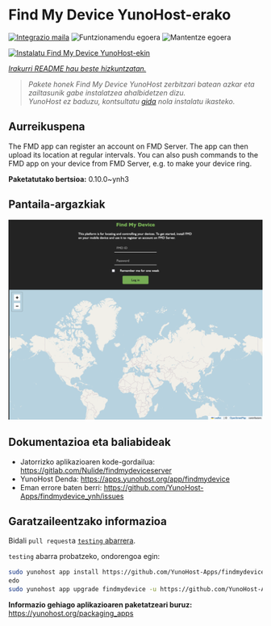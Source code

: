 <!--
Ohart ongi: README hau automatikoki sortu da <https://github.com/YunoHost/apps/tree/master/tools/readme_generator>ri esker
EZ editatu eskuz.
-->

# Find My Device YunoHost-erako

[![Integrazio maila](https://apps.yunohost.org/badge/integration/findmydevice)](https://ci-apps.yunohost.org/ci/apps/findmydevice/)
![Funtzionamendu egoera](https://apps.yunohost.org/badge/state/findmydevice)
![Mantentze egoera](https://apps.yunohost.org/badge/maintained/findmydevice)

[![Instalatu Find My Device YunoHost-ekin](https://install-app.yunohost.org/install-with-yunohost.svg)](https://install-app.yunohost.org/?app=findmydevice)

*[Irakurri README hau beste hizkuntzatan.](./ALL_README.md)*

> *Pakete honek Find My Device YunoHost zerbitzari batean azkar eta zailtasunik gabe instalatzea ahalbidetzen dizu.*  
> *YunoHost ez baduzu, kontsultatu [gida](https://yunohost.org/install) nola instalatu ikasteko.*

## Aurreikuspena

The FMD app can register an account on FMD Server. The app can then upload its location at regular intervals.
You can also push commands to the FMD app on your device from FMD Server, e.g. to make your device ring.

**Paketatutako bertsioa:** 0.10.0~ynh3

## Pantaila-argazkiak

![Find My Device(r)en pantaila-argazkia](./doc/screenshots/screenshot.png)

## Dokumentazioa eta baliabideak

- Jatorrizko aplikazioaren kode-gordailua: <https://gitlab.com/Nulide/findmydeviceserver>
- YunoHost Denda: <https://apps.yunohost.org/app/findmydevice>
- Eman errore baten berri: <https://github.com/YunoHost-Apps/findmydevice_ynh/issues>

## Garatzaileentzako informazioa

Bidali `pull request`a [`testing` abarrera](https://github.com/YunoHost-Apps/findmydevice_ynh/tree/testing).

`testing` abarra probatzeko, ondorengoa egin:

```bash
sudo yunohost app install https://github.com/YunoHost-Apps/findmydevice_ynh/tree/testing --debug
edo
sudo yunohost app upgrade findmydevice -u https://github.com/YunoHost-Apps/findmydevice_ynh/tree/testing --debug
```

**Informazio gehiago aplikazioaren paketatzeari buruz:** <https://yunohost.org/packaging_apps>
